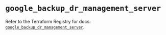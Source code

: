 # `google_backup_dr_management_server`

Refer to the Terraform Registry for docs: [`google_backup_dr_management_server`](https://registry.terraform.io/providers/hashicorp/google-beta/6.9.0/docs/resources/google_backup_dr_management_server).
